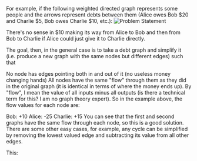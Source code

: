 For example, if the following weighted directed graph represents some people and the arrows represent debts between them (Alice owes Bob $20 and Charlie $5, Bob owes Charlie $10, etc.):
![Problem Statement](https://github.com/soumyasethy/ShortestPath-CashFlow-Algorithm-Splitwise/blob/Images/Screen%20Shot%202017-07-24%20at%208.29.26%20PM.png)

There's no sense in $10 making its way from Alice to Bob and then from Bob to Charlie if Alice could just give it to Charlie directly.

The goal, then, in the general case is to take a debt graph and simplify it (i.e. produce a new graph with the same nodes but different edges) such that

No node has edges pointing both in and out of it (no useless money changing hands)
All nodes have the same "flow" through them as they did in the original graph (it is identical in terms of where the money ends up).
By "flow", I mean the value of all inputs minus all outputs (is there a technical term for this? I am no graph theory expert). So in the example above, the flow values for each node are:

Bob: +10
Alice: -25
Charlie: +15
You can see that the first and second graphs have the same flow through each node, so this is a good solution. There are some other easy cases, for example, any cycle can be simplified by removing the lowest valued edge and subtracting its value from all other edges.

This:
